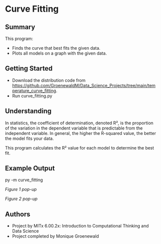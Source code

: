 # Curve Fitting

## Summary

This program:
* Finds the curve that best fits the given data.
* Plots all models on a graph with the given data.


## Getting Started

* Download the distribution code from https://github.com/GroenewaldM/Data_Science_Projects/tree/main/temperature_curve_fitting.
* Run curve_fitting.py

## Understanding

In statistics, the coefficient of determination, denoted R², is the proportion of the variation in the dependent variable that is predictable from the independent variable. In general, the higher the R-squared value, the better the model fits your data.

This program calculates the R² value for each model to determine the best fit.


## Example Output

py -m curve_fitting

*Figure 1 pop-up*

*Figure 2 pop-up*


## Authors

* Project by MITx 6.00.2x: Introduction to Computational Thinking and Data Science
* Project completed by Monique Groenewald
